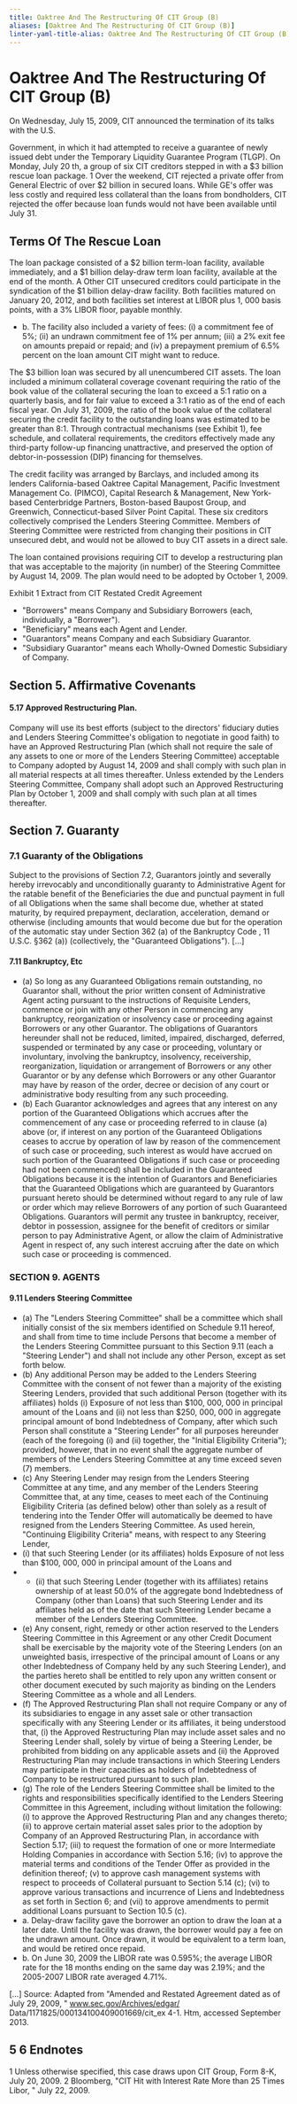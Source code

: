 ```yaml
---
title: Oaktree And The Restructuring Of CIT Group (B)
aliases: [Oaktree And The Restructuring Of CIT Group (B)]
linter-yaml-title-alias: Oaktree And The Restructuring Of CIT Group (B)
---
```


# Oaktree And The Restructuring Of CIT Group (B)

On Wednesday,  July 15,  2009,  CIT announced the termination of its talks with the U.S.

Government,  in which it had attempted to receive a guarantee of newly issued debt under the Temporary Liquidity Guarantee Program (TLGP). On Monday,  July 20 th,  a group of six CIT creditors stepped in with a $3 billion rescue loan package. 1 Over the weekend,  CIT rejected a private offer from General Electric of over $2 billion in secured loans. While GE's offer was less costly and required less collateral than the loans from bondholders,  CIT rejected the offer because loan funds would not have been available until July 31.

## Terms Of The Rescue Loan

The loan package consisted of a $2 billion term-loan facility,  available immediately,  and a $1 billion delay-draw term loan facility,  available at the end of the month. A Other CIT unsecured creditors could participate in the syndication of the $1 billion delay-draw facility. Both facilities matured on January 20,  2012,  and both facilities set interest at LIBOR plus 1, 000 basis points,  with a 3% LIBOR floor,  payable monthly.

- b. The facility also included a variety of fees: (i) a commitment fee of 5%; (ii) an undrawn commitment fee of 1% per annum; (iii) a 2% exit fee on amounts prepaid or repaid; and (iv) a prepayment premium of 6.5% percent on the loan amount CIT might want to reduce.

The $3 billion loan was secured by all unencumbered CIT assets. The loan included a minimum collateral coverage covenant requiring the ratio of the book value of the collateral securing the loan to exceed a 5:1 ratio on a quarterly basis,  and for fair value to exceed a 3:1 ratio as of the end of each fiscal year. On July 31,  2009,  the ratio of the book value of the collateral securing the credit facility to the outstanding loans was estimated to be greater than 8:1. Through contractual mechanisms (see Exhibit 1),  fee schedule,  and collateral requirements,  the creditors effectively made any third-party follow-up financing unattractive,  and preserved the option of debtor-in-possession (DIP) financing for themselves.

The credit facility was arranged by Barclays,  and included among its lenders California-based Oaktree Capital Management,  Pacific Investment Management Co. (PIMCO),  Capital Research & Management,  New York-based Centerbridge Partners,  Boston-based Baupost Group,  and Greenwich,  Connecticut-based Silver Point Capital. These six creditors collectively comprised the Lenders Steering Committee. Members of Steering Committee were restricted from changing their positions in CIT unsecured debt,  and would not be allowed to buy CIT assets in a direct sale.

The loan contained provisions requiring CIT to develop a restructuring plan that was acceptable to the majority (in number) of the Steering Committee by August 14,  2009. The plan would need to be adopted by October 1,  2009.

Exhibit 1 Extract from CIT Restated Credit Agreement

- "Borrowers" means Company and Subsidiary Borrowers (each,  individually,  a "Borrower").
- "Beneficiary" means each Agent and Lender.
- "Guarantors" means Company and each Subsidiary Guarantor.
- "Subsidiary Guarantor" means each Wholly-Owned Domestic Subsidiary of Company.

## Section 5. Affirmative Covenants

#### 5.17 **Approved Restructuring Plan.**

 Company will use its best efforts (subject to the directors' fiduciary duties and Lenders Steering Committee's obligation to negotiate in good faith) to have an Approved Restructuring Plan (which shall not require the sale of any assets to one or more of the Lenders Steering Committee) acceptable to Company adopted by August 14,  2009 and shall comply with such plan in all material respects at all times thereafter. Unless extended by the Lenders Steering Committee,  Company shall adopt such an Approved Restructuring Plan by October 1,  2009 and shall comply with such plan at all times thereafter.

## Section 7. Guaranty

### 7.1 **Guaranty of the Obligations**

Subject to the provisions of Section 7.2,  Guarantors jointly and severally hereby irrevocably and unconditionally guaranty to Administrative Agent for the ratable benefit of the Beneficiaries the due and punctual payment in full of all Obligations when the same shall become due,  whether at stated maturity,  by required prepayment,  declaration,  acceleration,  demand or otherwise (including amounts that would become due but for the operation of the automatic stay under Section 362 (a) of the Bankruptcy Code ,  11 U.S.C. §362 (a)) (collectively,  the "Guaranteed Obligations"). […]

#### 7.11 Bankruptcy,  Etc

- (a) So long as any Guaranteed Obligations remain outstanding,  no Guarantor shall,  without the prior written consent of Administrative Agent acting pursuant to the instructions of Requisite Lenders,  commence or join with any other Person in commencing any bankruptcy,  reorganization or insolvency case or proceeding against Borrowers or any other Guarantor. The obligations of Guarantors hereunder shall not be reduced,  limited,  impaired,  discharged,  deferred,  suspended or terminated by any case or proceeding,  voluntary or involuntary,  involving the bankruptcy,  insolvency,  receivership,  reorganization,  liquidation or arrangement of Borrowers or any other Guarantor or by any defense which Borrowers or any other Guarantor may have by reason of the order,  decree or decision of any court or administrative body resulting from any such proceeding.
- (b) Each Guarantor acknowledges and agrees that any interest on any portion of the Guaranteed Obligations which accrues after the commencement of any case or proceeding referred to in clause (a) above (or,  if interest on any portion of the Guaranteed Obligations ceases to accrue by operation of law by reason of the commencement of such case or proceeding,  such interest as would have accrued on such portion of the Guaranteed Obligations if such case or proceeding had not been commenced) shall be included in the Guaranteed Obligations because it is the intention of Guarantors and Beneficiaries that the Guaranteed Obligations which are guaranteed by Guarantors pursuant hereto should be determined without regard to any rule of law or order which may relieve Borrowers of any portion of such Guaranteed Obligations. Guarantors will permit any trustee in bankruptcy,  receiver,  debtor in possession,  assignee for the benefit of creditors or similar person to pay Administrative Agent,  or allow the claim of Administrative Agent in respect of,  any such interest accruing after the date on which such case or proceeding is commenced.

### SECTION 9. **AGENTS**

#### 9.11 Lenders Steering Committee

- (a) The "Lenders Steering Committee" shall be a committee which shall initially consist of the six members identified on Schedule 9.11 hereof,  and shall from time to time include Persons that become a member of the Lenders Steering Committee pursuant to this Section 9.11 (each a "Steering Lender") and shall not include any other Person,  except as set forth below.
- (b) Any additional Person may be added to the Lenders Steering Committee with the consent of not fewer than a majority of the existing Steering Lenders,  provided that such additional Person (together with its affiliates) holds (i) Exposure of not less than $100, 000, 000 in principal amount of the Loans and (ii) not less than $250, 000, 000 in aggregate principal amount of bond Indebtedness of Company,  after which such Person shall constitute a "Steering Lender" for all purposes hereunder (each of the foregoing (i) and (ii) together,  the "Initial Eligibility Criteria"); provided,  however,  that in no event shall the aggregate number of members of the Lenders Steering Committee at any time exceed seven (7) members.
- (c) Any Steering Lender may resign from the Lenders Steering Committee at any time,  and any member of the Lenders Steering Committee that,  at any time,  ceases to meet each of the Continuing Eligibility Criteria (as defined below) other than solely as a result of tendering into the Tender Offer will automatically be deemed to have resigned from the Lenders Steering Committee. As used herein,  "Continuing Eligibility Criteria" means,  with respect to any Steering Lender,
- (i) that such Steering Lender (or its affiliates) holds Exposure of not less than $100, 000, 000 in principal amount of the Loans and
- - (ii) that such Steering Lender (together with its affiliates) retains ownership of at least 50.0% of the aggregate bond Indebtedness of Company (other than Loans) that such Steering Lender and its affiliates held as of the date that such Steering Lender became a member of the Lenders Steering Committee.
- (e) Any consent,  right,  remedy or other action reserved to the Lenders Steering Committee in this Agreement or any other Credit Document shall be exercisable by the majority vote of the Steering Lenders (on an unweighted basis,  irrespective of the principal amount of Loans or any other Indebtedness of Company held by any such Steering Lender),  and the parties hereto shall be entitled to rely upon any written consent or other document executed by such majority as binding on the Lenders Steering Committee as a whole and all Lenders.
- (f) The Approved Restructuring Plan shall not require Company or any of its subsidiaries to engage in any asset sale or other transaction specifically with any Steering Lender or its affiliates,  it being understood that,  (i) the Approved Restructuring Plan may include asset sales and no Steering Lender shall,  solely by virtue of being a Steering Lender,  be prohibited from bidding on any applicable assets and (ii) the Approved Restructuring Plan may include transactions in which Steering Lenders may participate in their capacities as holders of Indebtedness of Company to be restructured pursuant to such plan.
- (g) The role of the Lenders Steering Committee shall be limited to the rights and responsibilities specifically identified to the Lenders Steering Committee in this Agreement,  including without limitation the following: (i) to approve the Approved Restructuring Plan and any changes thereto; (ii) to approve certain material asset sales prior to the adoption by Company of an Approved Restructuring Plan,  in accordance with Section 5.17; (iii) to request the formation of one or more Intermediate Holding Companies in accordance with Section 5.16; (iv) to approve the material terms and conditions of the Tender Offer as provided in the definition thereof; (v) to approve cash management systems with respect to proceeds of Collateral pursuant to Section 5.14 (c); (vi) to approve various transactions and incurrence of Liens and Indebtedness as set forth in Section 6; and (vii) to approve amendments to permit additional Loans pursuant to Section 10.5 (c).
- a. Delay-draw facility gave the borrower an option to draw the loan at a later date. Until the facility was drawn,  the borrower would pay a fee on the undrawn amount. Once drawn,  it would be equivalent to a term loan,  and would be retired once repaid.
- b. On June 30,  2009 the LIBOR rate was 0.595%; the average LIBOR rate for the 18 months ending on the same day was 2.19%; and the 2005-2007 LIBOR rate averaged 4.71%.

[…]
Source: Adapted from "Amended and Restated Agreement dated as of July 29,  2009, " www.sec.gov/Archives/edgar/
Data/1171825/000134100409001669/cit_ex 4-1. Htm,  accessed September 2013.

## 5 6 Endnotes

1 Unless otherwise specified,  this case draws upon CIT Group,  Form 8-K,  July 20,  2009. 2 Bloomberg,  "CIT Hit with Interest Rate More than 25 Times Libor, " July 22,  2009.
